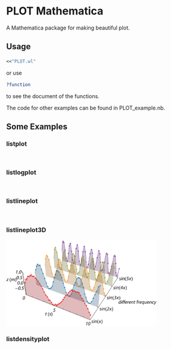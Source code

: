 # PLOT Mathematica
 A Mathematica package for making beautiful plot.
 
## Usage
```mathematica
<<"PLOT.wl"
```
or use
```mathematica
?function
```
to see the document of the functions.

The code for other examples can be found in PLOT_example.nb.

## Some Examples
### listplot
<img src="https://github.com/RickXie43/PLOT-Mathematica/blob/main/examples/listplot1.jpg?raw=true" width = "400" alt="" align=center />

### listlogplot
<img src="https://github.com/RickXie43/PLOT-Mathematica/blob/main/examples/listlogplot1.jpg?raw=true" width = "400" alt="" align=center />
<img src="https://github.com/RickXie43/PLOT-Mathematica/blob/main/examples/listlogplot2.jpg?raw=true" width = "400" alt="" align=center />

### listlineplot
<img src="https://github.com/RickXie43/PLOT-Mathematica/blob/main/examples/listlineplot.jpg?raw=true" width = "400" alt="" align=center />

### listlineplot3D
<img src="https://github.com/RickXie43/PLOT-Mathematica/blob/main/examples/listlineplot3d.jpg?raw=true" width = "400" alt="" align=center />

### listdensityplot
<img src="https://github.com/RickXie43/PLOT-Mathematica/blob/main/examples/listdensityplot.jpg?raw=true" width = "400" alt="" align=center />
